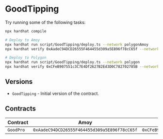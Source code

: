 # GoodTipping

Try running some of the following tasks:

```sh
npx hardhat compile

# Deploy to Amoy
npx hardhat run script/GoodTipping/deploy.ts --network polygonAmoy
npx hardhat verify 0xAadeC94DCD26555F464455d309a5E896f78cC65f --network polygonAmoy

# Deploy to Polygon
npx hardhat run script/GoodTipping/deploy.ts --network polygon
npx hardhat verify 0xCFeB907551c3C7E4Df2627B2Ed3D0C782702785B --network polygon
```

## Versions

- `GoodTipping` - Initial version of the contract.

## Contracts

| Contract | Amoy                                         | Mainnet                                      |
|----------|----------------------------------------------|----------------------------------------------|
| `GoodPro` | `0xAadeC94DCD26555F464455d309a5E896f78cC65f` | `0xCFeB907551c3C7E4Df2627B2Ed3D0C782702785B` |
